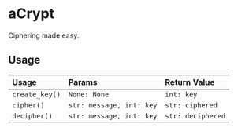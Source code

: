 # aCrypt
Ciphering made easy.

## Usage

| Usage          | Params                   | Return Value      |
| :------------- | :----------------------- | :---------------- |
| `create_key()` | `None: None`             | `int: key`        |
| `cipher()`     | `str: message, int: key` | `str: ciphered`   |
| `decipher()`   | `str: message, int: key` | `str: deciphered` |